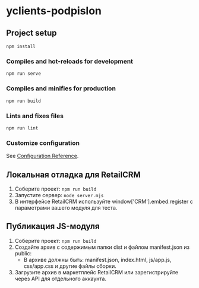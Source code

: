 # yclients-podpislon

## Project setup
```
npm install
```

### Compiles and hot-reloads for development
```
npm run serve
```

### Compiles and minifies for production
```
npm run build
```

### Lints and fixes files
```
npm run lint
```

### Customize configuration
See [Configuration Reference](https://cli.vuejs.org/config/).

## Локальная отладка для RetailCRM
1. Соберите проект: `npm run build`
2. Запустите сервер: `node server.mjs`
3. В интерфейсе RetailCRM используйте window['CRM'].embed.register с параметрами вашего модуля для теста.

## Публикация JS-модуля
1. Соберите проект: `npm run build`
2. Создайте архив с содержимым папки dist и файлом manifest.json из public:
   - В архиве должны быть: manifest.json, index.html, js/app.js, css/app.css и другие файлы сборки.
3. Загрузите архив в маркетплейс RetailCRM или зарегистрируйте через API для отдельного аккаунта.
